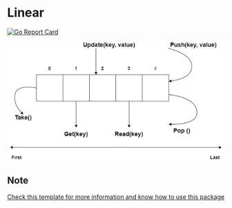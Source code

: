 # Linear
[![Go Report Card](https://goreportcard.com/badge/github.com/golang-common-packages/linear)](https://goreportcard.com/report/github.com/golang-common-packages/linear)

![Linear](images/linear.png)

## Note
[Check this template for more information and know how to use this package](https://github.com/golang-microservices/caching)